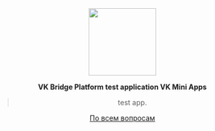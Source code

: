  <div align="center">
<img width="134" src="https://vk.com/images/apps/mini_apps/vk_mini_apps_logo.svg">
<p align="center"><b>VK Bridge Platform test application VK Mini Apps</b></p>
    <blockquote>
        test app.
    </blockquote>
</div>
<p align="center">
  <a href="https://vk.com/id310116789">По всем вопросам</a>
</p>
